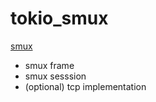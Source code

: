 # tokio_smux

[smux](https://github.com/xtaci/smux/)

- smux frame
- smux sesssion
- (optional) tcp implementation
